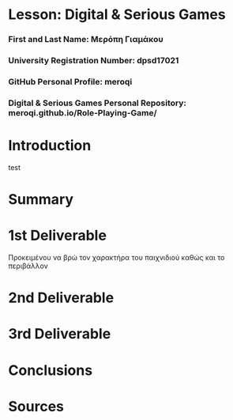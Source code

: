 # Lesson: Digital & Serious Games

### First and Last Name: Μερόπη Γιαμάκου
### University Registration Number: dpsd17021
### GitHub Personal Profile: meroqi
### Digital & Serious Games Personal Repository: meroqi.github.io/Role-Playing-Game/

# Introduction

test

# Summary


# 1st Deliverable
Προκειμένου να βρώ τον χαρακτήρα του παιχνιδιού καθώς και το περιβάλλον 

# 2nd Deliverable


# 3rd Deliverable 


# Conclusions


# Sources
